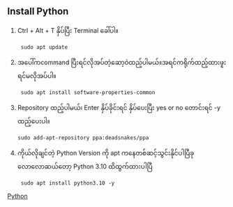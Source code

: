 ﻿**Install Python**
--

 1. Ctrl + Alt + T နှိပ်ပြီး  Terminal ခေါ်ပါ။


         sudo apt update
 2. အပေါ်ကcommand ပြီးရင်လိုအပ်တဲ့ဆော့ဝဲထည့်ပါမယ်။အရင်ကရိုက်ထည့်ထားဖူးရင်မလိုအပ်ပါ။


         sudo apt install software-properties-common

 3. Repository ထည့်ပါမယ်၊ Enter နှိပ်ခိုင်းရင် နှိပ်ပေးပြီး 
 yes or no တောင်းရင် -y ထည့်ပေးပါ။


        sudo add-apt-repository ppa:deadsnakes/ppa

 4. ကိုယ်လိုချင်တဲ့ Python Version ကို apt ကနေတစ်ဆင့်သွင်းနိုင်ပါပြီခုလောလောဆယ်တော့ Python 3.10 ထိထွက်ထားပါပြီ


         sudo apt install python3.10 -y


[Python](https://github.com/kyawkoko232/Ubuntu-Development-Setup/blob/master/Python.md "Python")


